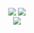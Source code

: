<div align="center">
  <img src="https://badges.joonhyung.xyz/atcoder/bamgoesn.svg"> <img src="https://badges.joonhyung.xyz/codeforces/bamgoesn.svg">
</div>

<div align="center">
  <a href="https://acmicpc.net/user/bamgoesn"><img src="http://mazassumnida.wtf/api/mini/generate_badge?boj=bamgoesn"></a>
</div>

<!---
BamgoeSN/BamgoeSN is a ✨ special ✨ repository because its `README.md` (this file) appears on your GitHub profile.
You can click the Preview link to take a look at your changes.
--->
